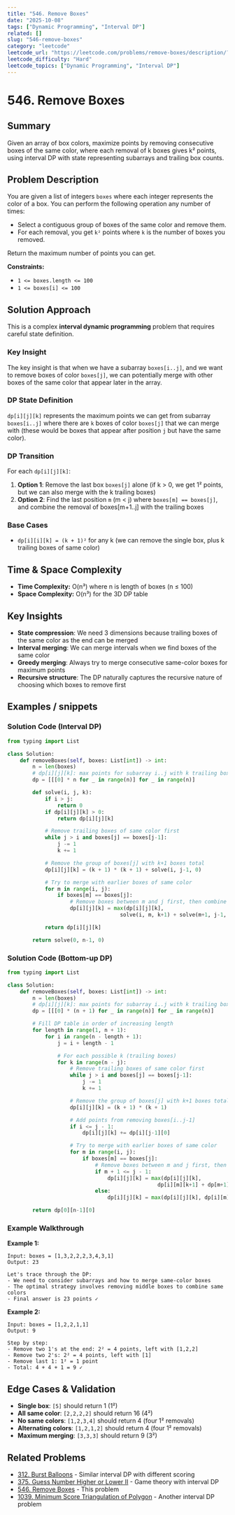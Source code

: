 ```yaml
---
title: "546. Remove Boxes"
date: "2025-10-08"
tags: ["Dynamic Programming", "Interval DP"]
related: []
slug: "546-remove-boxes"
category: "leetcode"
leetcode_url: "https://leetcode.com/problems/remove-boxes/description/?envType=problem-list-v2&envId=xxzz5vc6"
leetcode_difficulty: "Hard"
leetcode_topics: ["Dynamic Programming", "Interval DP"]
---
```


# 546. Remove Boxes

## Summary
Given an array of box colors, maximize points by removing consecutive boxes of the same color, where each removal of k boxes gives k² points, using interval DP with state representing subarrays and trailing box counts.

## Problem Description
You are given a list of integers `boxes` where each integer represents the color of a box. You can perform the following operation any number of times:

- Select a contiguous group of boxes of the same color and remove them.
- For each removal, you get `k²` points where `k` is the number of boxes you removed.

Return the maximum number of points you can get.

**Constraints:**
- `1 <= boxes.length <= 100`
- `1 <= boxes[i] <= 100`

## Solution Approach
This is a complex **interval dynamic programming** problem that requires careful state definition.

### Key Insight
The key insight is that when we have a subarray `boxes[i..j]`, and we want to remove boxes of color `boxes[j]`, we can potentially merge with other boxes of the same color that appear later in the array.

### DP State Definition
`dp[i][j][k]` represents the maximum points we can get from subarray `boxes[i..j]` where there are `k` boxes of color `boxes[j]` that we can merge with (these would be boxes that appear after position `j` but have the same color).

### DP Transition
For each `dp[i][j][k]`:
1. **Option 1**: Remove the last box `boxes[j]` alone (if k > 0, we get 1² points, but we can also merge with the k trailing boxes)
2. **Option 2**: Find the last position `m` (m < j) where `boxes[m] == boxes[j]`, and combine the removal of boxes[m+1..j] with the trailing boxes

### Base Cases
- `dp[i][i][k] = (k + 1)²` for any k (we can remove the single box, plus k trailing boxes of same color)

## Time & Space Complexity
- **Time Complexity:** O(n³) where n is length of boxes (n ≤ 100)
- **Space Complexity:** O(n³) for the 3D DP table

## Key Insights
- **State compression**: We need 3 dimensions because trailing boxes of the same color as the end can be merged
- **Interval merging**: We can merge intervals when we find boxes of the same color
- **Greedy merging**: Always try to merge consecutive same-color boxes for maximum points
- **Recursive structure**: The DP naturally captures the recursive nature of choosing which boxes to remove first

## Examples / snippets

### Solution Code (Interval DP)
```python
from typing import List

class Solution:
    def removeBoxes(self, boxes: List[int]) -> int:
        n = len(boxes)
        # dp[i][j][k]: max points for subarray i..j with k trailing boxes of color boxes[j]
        dp = [[[0] * n for _ in range(n)] for _ in range(n)]

        def solve(i, j, k):
            if i > j:
                return 0
            if dp[i][j][k] > 0:
                return dp[i][j][k]

            # Remove trailing boxes of same color first
            while j > i and boxes[j] == boxes[j-1]:
                j -= 1
                k += 1

            # Remove the group of boxes[j] with k+1 boxes total
            dp[i][j][k] = (k + 1) * (k + 1) + solve(i, j-1, 0)

            # Try to merge with earlier boxes of same color
            for m in range(i, j):
                if boxes[m] == boxes[j]:
                    # Remove boxes between m and j first, then combine with trailing boxes
                    dp[i][j][k] = max(dp[i][j][k],
                                    solve(i, m, k+1) + solve(m+1, j-1, 0))

            return dp[i][j][k]

        return solve(0, n-1, 0)
```

### Solution Code (Bottom-up DP)
```python
from typing import List

class Solution:
    def removeBoxes(self, boxes: List[int]) -> int:
        n = len(boxes)
        # dp[i][j][k]: max points for subarray i..j with k trailing boxes of color boxes[j]
        dp = [[[0] * (n + 1) for _ in range(n)] for _ in range(n)]

        # Fill DP table in order of increasing length
        for length in range(1, n + 1):
            for i in range(n - length + 1):
                j = i + length - 1

                # For each possible k (trailing boxes)
                for k in range(n - j):
                    # Remove trailing boxes of same color first
                    while j > i and boxes[j] == boxes[j-1]:
                        j -= 1
                        k += 1

                    # Remove the group of boxes[j] with k+1 boxes total
                    dp[i][j][k] = (k + 1) * (k + 1)

                    # Add points from removing boxes[i..j-1]
                    if i <= j - 1:
                        dp[i][j][k] += dp[i][j-1][0]

                    # Try to merge with earlier boxes of same color
                    for m in range(i, j):
                        if boxes[m] == boxes[j]:
                            # Remove boxes between m and j first, then combine with trailing boxes
                            if m + 1 <= j - 1:
                                dp[i][j][k] = max(dp[i][j][k],
                                                dp[i][m][k+1] + dp[m+1][j-1][0])
                            else:
                                dp[i][j][k] = max(dp[i][j][k], dp[i][m][k+1])

        return dp[0][n-1][0]
```

### Example Walkthrough
**Example 1:**
```
Input: boxes = [1,3,2,2,2,3,4,3,1]
Output: 23

Let's trace through the DP:
- We need to consider subarrays and how to merge same-color boxes
- The optimal strategy involves removing middle boxes to combine same colors
- Final answer is 23 points ✓
```

**Example 2:**
```
Input: boxes = [1,2,2,1,1]
Output: 9

Step by step:
- Remove two 1's at the end: 2² = 4 points, left with [1,2,2]
- Remove two 2's: 2² = 4 points, left with [1]
- Remove last 1: 1² = 1 point
- Total: 4 + 4 + 1 = 9 ✓
```

## Edge Cases & Validation
- **Single box**: `[5]` should return 1 (1²)
- **All same color**: `[2,2,2,2]` should return 16 (4²)
- **No same colors**: `[1,2,3,4]` should return 4 (four 1² removals)
- **Alternating colors**: `[1,2,1,2]` should return 4 (four 1² removals)
- **Maximum merging**: `[3,3,3]` should return 9 (3²)

## Related Problems
- [312. Burst Balloons](https://leetcode.com/problems/burst-balloons/) - Similar interval DP with different scoring
- [375. Guess Number Higher or Lower II](https://leetcode.com/problems/guess-number-higher-or-lower-ii/) - Game theory with interval DP
- [546. Remove Boxes](https://leetcode.com/problems/remove-boxes/) - This problem
- [1039. Minimum Score Triangulation of Polygon](https://leetcode.com/problems/minimum-score-triangulation-of-polygon/) - Another interval DP problem
```

